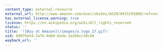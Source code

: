 ```yaml
---
content_type: external-resource
external_url: http://www.amazon.com/exec/obidos/ASIN/0415291089/ref=nosim/mitopencourse-20
has_external_license_warning: true
license: https://en.wikipedia.org/wiki/All_rights_reserved
status: ''
title: '![Buy at Amazon](/images/a_logo_17.gif)'
uid: 6d079a54-2a7b-4db0-beda-1a26bcc10c4d
wayback_url: ''
---
```

